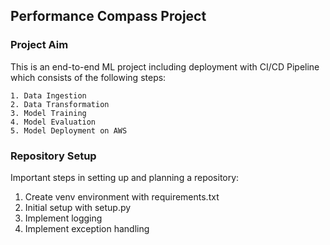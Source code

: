 ## Performance Compass Project

### Project Aim

This is an end-to-end ML project including deployment with CI/CD Pipeline which consists of the following steps: 

    1. Data Ingestion
    2. Data Transformation
    3. Model Training
    4. Model Evaluation
    5. Model Deployment on AWS


### Repository Setup

Important steps in setting up and planning a repository: 

1. Create venv environment with requirements.txt
2. Initial setup with setup.py 
3. Implement logging
4. Implement exception handling 

